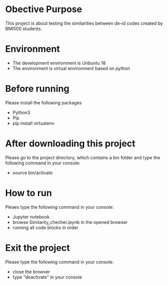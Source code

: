 # Obective Purpose
This project is about testing the similarities between de-id codes created by BMI500 students.
# Environment
- The development environment is Unbuntu 18
- The environment is virtual environment based on python

# Before running
Please install the following packages

- Python3
- Pip
- pip install virtualenv

# After downloading this project
Please go to the project directory, which contains a bin folder and type the following command in your console:

- source bin/activate

# How to run
Pleaes type the following command in your console:
- Jupyter notebook
- browse Similarity_checher.ipynb in the opened browser
- running all code blocks in order


# Exit the project
Please type the following command in your console:
- close the browser
- type "deactivate" in your console
